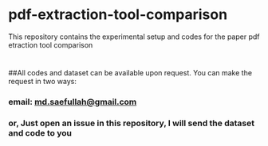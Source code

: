 # pdf-extraction-tool-comparison
This repository contains the experimental setup and codes for the paper pdf etraction tool comparison
#
##All codes and dataset can be available upon request. You can make the request in two ways:
### email: md.saefullah@gmail.com 
### or, Just open an issue in this repository, I will send the dataset and code to you
